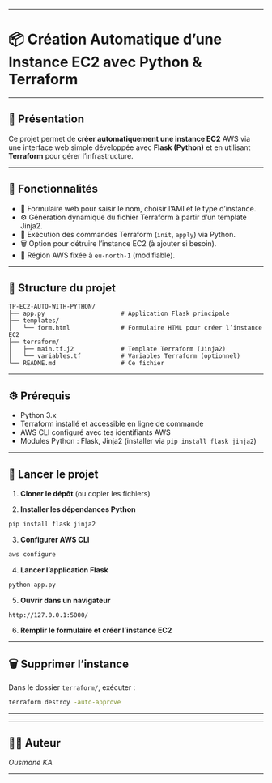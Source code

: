 
---

# 📦 Création Automatique d’une Instance EC2 avec Python & Terraform

---

## 🚀 Présentation

Ce projet permet de **créer automatiquement une instance EC2** AWS via une interface web simple développée avec **Flask (Python)** et en utilisant **Terraform** pour gérer l’infrastructure.

---

## 🧱 Fonctionnalités

* 📄 Formulaire web pour saisir le nom, choisir l’AMI et le type d’instance.
* ⚙️ Génération dynamique du fichier Terraform à partir d’un template Jinja2.
* 🔧 Exécution des commandes Terraform (`init`, `apply`) via Python.
* 🗑️ Option pour détruire l’instance EC2 (à ajouter si besoin).
* 📍 Région AWS fixée à `eu-north-1` (modifiable).

---

## 📁 Structure du projet

```
TP-EC2-AUTO-WITH-PYTHON/
├── app.py                     # Application Flask principale
├── templates/
│   └── form.html              # Formulaire HTML pour créer l’instance EC2
├── terraform/
│   ├── main.tf.j2             # Template Terraform (Jinja2)
│   └── variables.tf           # Variables Terraform (optionnel)
└── README.md                  # Ce fichier
```

---

## ⚙️ Prérequis

* Python 3.x
* Terraform installé et accessible en ligne de commande
* AWS CLI configuré avec tes identifiants AWS
* Modules Python : Flask, Jinja2 (installer via `pip install flask jinja2`)

---

## 🚀 Lancer le projet

1. **Cloner le dépôt** (ou copier les fichiers)

2. **Installer les dépendances Python**

```bash
pip install flask jinja2
```

3. **Configurer AWS CLI**

```bash
aws configure
```

4. **Lancer l’application Flask**

```bash
python app.py
```

5. **Ouvrir dans un navigateur**

```
http://127.0.0.1:5000/
```

6. **Remplir le formulaire et créer l’instance EC2**

---

## 🗑️ Supprimer l’instance

Dans le dossier `terraform/`, exécuter :

```bash
terraform destroy -auto-approve
```

---

---

## 🙋‍♂️ Auteur

*Ousmane KA*

---
